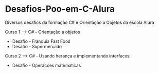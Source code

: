 # Desafios-Poo-em-C-Alura
Diversos desafios da formação C# e Orientação a Objetos da escola Alura

Curso 1 --> C# - Orientação a objetos<br>
  - Desafio - Franquia Fast Food
  - Desafio - Supermercado

Curso 2 --> C# - Usando herança e implementando interfaces
  - Desafio - Operações matematicas 
